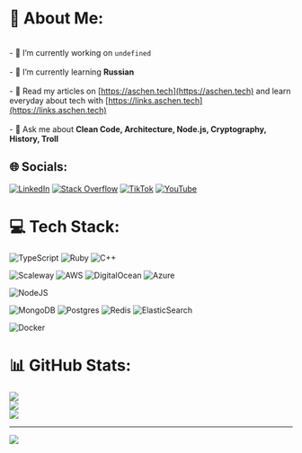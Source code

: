 # 💫 About Me:
<br>- 🔭 I’m currently working on `undefined` <br><br>- 🌱 I’m currently learning **Russian**<br><br>- 📝 Read my articles on [https://aschen.tech](https://aschen.tech) and learn everyday about tech with  [https://links.aschen.tech](https://links.aschen.tech)<br><br>- 💬 Ask me about **Clean Code, Architecture, Node.js, Cryptography, History, Troll**<br>


## 🌐 Socials:
[![LinkedIn](https://img.shields.io/badge/LinkedIn-%230077B5.svg?logo=linkedin&logoColor=white)](https://linkedin.com/in/maretadrien) [![Stack Overflow](https://img.shields.io/badge/-Stackoverflow-FE7A16?logo=stack-overflow&logoColor=white)](https://stackoverflow.com/users/5422365) [![TikTok](https://img.shields.io/badge/TikTok-%23000000.svg?logo=TikTok&logoColor=white)](https://tiktok.com/@rickastleyofficial) [![YouTube](https://img.shields.io/badge/YouTube-%23FF0000.svg?logo=YouTube&logoColor=white)](https://youtube.com/c/UCuAXFkgsw1L7xaCfnd5JJOw) 

# 💻 Tech Stack:
![TypeScript](https://img.shields.io/badge/typescript-%23007ACC.svg?style=for-the-badge&logo=typescript&logoColor=white) ![Ruby](https://img.shields.io/badge/ruby-%23CC342D.svg?style=for-the-badge&logo=ruby&logoColor=white) ![C++](https://img.shields.io/badge/c++-%2300599C.svg?style=for-the-badge&logo=c%2B%2B&logoColor=white) 

![Scaleway](https://img.shields.io/badge/SCALEWAY-%234f0599.svg?style=for-the-badge&logo=scaleway&logoColor=white) ![AWS](https://img.shields.io/badge/AWS-%23FF9900.svg?style=for-the-badge&logo=amazon-aws&logoColor=white) ![DigitalOcean](https://img.shields.io/badge/DigitalOcean-%230167ff.svg?style=for-the-badge&logo=digitalOcean&logoColor=white) ![Azure](https://img.shields.io/badge/azure-%230072C6.svg?style=for-the-badge&logo=azure-devops&logoColor=white) 

![NodeJS](https://img.shields.io/badge/node.js-6DA55F?style=for-the-badge&logo=node.js&logoColor=white)

![MongoDB](https://img.shields.io/badge/MongoDB-%234ea94b.svg?style=for-the-badge&logo=mongodb&logoColor=white) ![Postgres](https://img.shields.io/badge/postgres-%23316192.svg?style=for-the-badge&logo=postgresql&logoColor=white) ![Redis](https://img.shields.io/badge/redis-%23DD0031.svg?style=for-the-badge&logo=redis&logoColor=white) ![ElasticSearch](https://img.shields.io/badge/-ElasticSearch-005571?style=for-the-badge&logo=elasticsearch) 

![Docker](https://img.shields.io/badge/docker-%230db7ed.svg?style=for-the-badge&logo=docker&logoColor=white)
# 📊 GitHub Stats:
![](https://github-readme-stats.vercel.app/api?username=aschen&theme=gotham&hide_border=false&include_all_commits=true&count_private=true)<br/>
![](https://github-readme-streak-stats.herokuapp.com/?user=aschen&theme=gotham&hide_border=false)<br/>
![](https://github-readme-stats.vercel.app/api/top-langs/?username=aschen&theme=gotham&hide_border=false&include_all_commits=true&count_private=true&layout=compact)

---
[![](https://visitcount.itsvg.in/api?id=aschen&icon=0&color=0)](https://visitcount.itsvg.in)

<!-- Proudly created with GPRM ( https://gprm.itsvg.in ) -->
